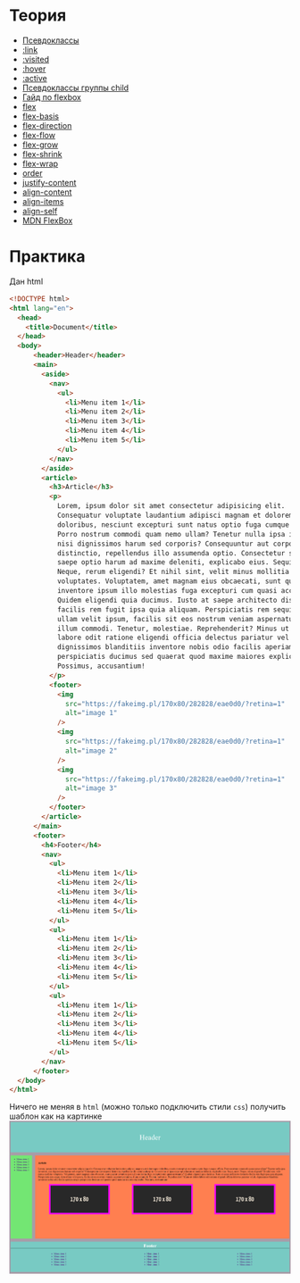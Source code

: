 # Теория

- [Псевдоклассы](https://doka.guide/css/pseudoclasses/)
- [:link](https://doka.guide/css/link/)
- [:visited](https://doka.guide/css/visited/)
- [:hover](https://doka.guide/css/hover/)
- [:active](https://doka.guide/css/active/)
- [Псевдоклассы группы child](https://doka.guide/css/child/)
- [Гайд по flexbox](https://doka.guide/css/flexbox-guide/)
- [flex](https://doka.guide/css/flex/)
- [flex-basis](https://doka.guide/css/flex-basis/)
- [flex-direction](https://doka.guide/css/flex-direction/)
- [flex-flow](https://doka.guide/css/flex-flow/)
- [flex-grow](https://doka.guide/css/flex-grow/)
- [flex-shrink](https://doka.guide/css/flex-shrink/)
- [flex-wrap](https://doka.guide/css/flex-wrap/)
- [order](https://doka.guide/css/order/)
- [justify-content](https://doka.guide/css/justify-content/)
- [align-content](https://doka.guide/css/align-content/)
- [align-items](https://doka.guide/css/align-items/)
- [align-self](https://doka.guide/css/align-self/)
- [MDN FlexBox](https://developer.mozilla.org/ru/docs/Learn/CSS/CSS_layout/Flexbox)



# Практика
Дан html

```html
<!DOCTYPE html>
<html lang="en">
  <head>
    <title>Document</title>
  </head>
  <body>
      <header>Header</header>
      <main>
        <aside>
          <nav>
            <ul>
              <li>Menu item 1</li>
              <li>Menu item 2</li>
              <li>Menu item 3</li>
              <li>Menu item 4</li>
              <li>Menu item 5</li>
            </ul>
          </nav>
        </aside>
        <article>
          <h3>Article</h3>
          <p>
            Lorem, ipsum dolor sit amet consectetur adipisicing elit.
            Consequatur voluptate laudantium adipisci magnam et doloremque
            doloribus, nesciunt excepturi sunt natus optio fuga cumque officia.
            Porro nostrum commodi quam nemo ullam? Tenetur nulla ipsa inventore,
            nisi dignissimos harum sed corporis? Consequuntur aut corporis
            distinctio, repellendus illo assumenda optio. Consectetur sit ipsa
            saepe optio harum ad maxime deleniti, explicabo eius. Sequi, amet.
            Neque, rerum eligendi? Et nihil sint, velit minus mollitia
            voluptates. Voluptatem, amet magnam eius obcaecati, sunt quaerat
            inventore ipsum illo molestias fuga excepturi cum quasi accusamus?
            Quidem eligendi quia ducimus. Iusto at saepe architecto distinctio
            facilis rem fugit ipsa quia aliquam. Perspiciatis rem sequi, dicta
            ullam velit ipsum, facilis sit eos nostrum veniam aspernatur minima,
            illum commodi. Tenetur, molestiae. Reprehenderit? Minus ut dolore
            labore odit ratione eligendi officia delectus pariatur vel ab,
            dignissimos blanditiis inventore nobis odio facilis aperiam neque
            perspiciatis ducimus sed quaerat quod maxime maiores explicabo.
            Possimus, accusantium!
          </p>
          <footer>
            <img
              src="https://fakeimg.pl/170x80/282828/eae0d0/?retina=1"
              alt="image 1"
            />
            <img
              src="https://fakeimg.pl/170x80/282828/eae0d0/?retina=1"
              alt="image 2"
            />
            <img
              src="https://fakeimg.pl/170x80/282828/eae0d0/?retina=1"
              alt="image 3"
            />
          </footer>
        </article>
      </main>
      <footer>
        <h4>Footer</h4>
        <nav>
          <ul>
            <li>Menu item 1</li>
            <li>Menu item 2</li>
            <li>Menu item 3</li>
            <li>Menu item 4</li>
            <li>Menu item 5</li>
          </ul>
          <ul>
            <li>Menu item 1</li>
            <li>Menu item 2</li>
            <li>Menu item 3</li>
            <li>Menu item 4</li>
            <li>Menu item 5</li>
          </ul>
          <ul>
            <li>Menu item 1</li>
            <li>Menu item 2</li>
            <li>Menu item 3</li>
            <li>Menu item 4</li>
            <li>Menu item 5</li>
          </ul>
        </nav>
      </footer>
  </body>
</html>

```

Ничего не меняя в `html` (можно только подключить стили `css`) получить шаблон как на картинке
![img](./img/flex-layout.png)